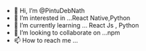 - 👋 Hi, I’m @PintuDebNath
- 👀 I’m interested in ...React Native,Python
- 🌱 I’m currently learning ... React Js , Python
- 💞️ I’m looking to collaborate on ...npm
- 📫 How to reach me ...

<!---
PintuDebNath/PintuDebNath is a ✨ special ✨ repository because its `README.md` (this file) appears on your GitHub profile.
You can click the Preview link to take a look at your changes.
--->
